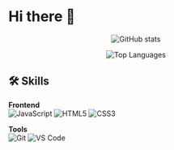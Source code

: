# Hi there 👋

<div align="center">

![GitHub stats](https://github-readme-stats.vercel.app/api?username=chungwoox2&show_icons=true&theme=radical&hide_border=true)

![Top Languages](https://github-readme-stats.vercel.app/api/top-langs/?username=chungwoox2&layout=compact&theme=radical&hide_border=true)

</div>

## 🛠️ Skills

**Frontend**  
![JavaScript](https://img.shields.io/badge/JavaScript-F7DF1E?style=flat&logo=javascript&logoColor=black)
![HTML5](https://img.shields.io/badge/HTML5-E34F26?style=flat&logo=html5&logoColor=white)
![CSS3](https://img.shields.io/badge/CSS3-1572B6?style=flat&logo=css3&logoColor=white)

**Tools**  
![Git](https://img.shields.io/badge/Git-F05032?style=flat&logo=git&logoColor=white)
![VS Code](https://img.shields.io/badge/VS%20Code-007ACC?style=flat&logo=visual-studio-code&logoColor=white)
